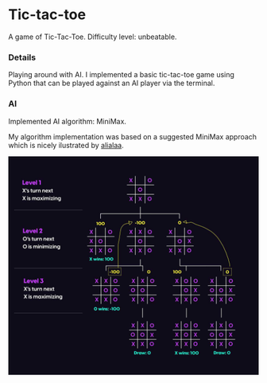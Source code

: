 # Tic-tac-toe
A game of Tic-Tac-Toe. Difficulty level: unbeatable.

### Details
Playing around with AI. I implemented a basic tic-tac-toe game using Python that can be played against an AI player via the terminal.

### AI
Implemented AI algorithm: MiniMax.

My algorithm implementation was based on a suggested MiniMax approach which is nicely ilustrated by [alialaa](https://alialaa.com/blog/tic-tac-toe-js-minimax).

![Sample Image](images/minimax.jpg)
